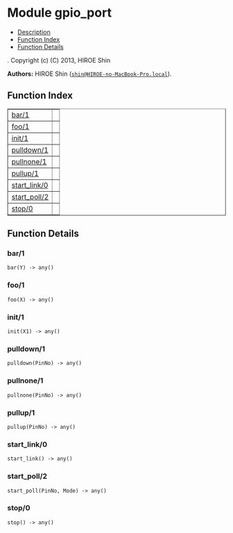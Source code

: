 

# Module gpio_port #
* [Description](#description)
* [Function Index](#index)
* [Function Details](#functions)


.
Copyright (c) (C) 2013, HIROE Shin

__Authors:__ HIROE Shin ([`shin@HIROE-no-MacBook-Pro.local`](mailto:shin@HIROE-no-MacBook-Pro.local)).
<a name="index"></a>

## Function Index ##


<table width="100%" border="1" cellspacing="0" cellpadding="2" summary="function index"><tr><td valign="top"><a href="#bar-1">bar/1</a></td><td></td></tr><tr><td valign="top"><a href="#foo-1">foo/1</a></td><td></td></tr><tr><td valign="top"><a href="#init-1">init/1</a></td><td></td></tr><tr><td valign="top"><a href="#pulldown-1">pulldown/1</a></td><td></td></tr><tr><td valign="top"><a href="#pullnone-1">pullnone/1</a></td><td></td></tr><tr><td valign="top"><a href="#pullup-1">pullup/1</a></td><td></td></tr><tr><td valign="top"><a href="#start_link-0">start_link/0</a></td><td></td></tr><tr><td valign="top"><a href="#start_poll-2">start_poll/2</a></td><td></td></tr><tr><td valign="top"><a href="#stop-0">stop/0</a></td><td></td></tr></table>


<a name="functions"></a>

## Function Details ##

<a name="bar-1"></a>

### bar/1 ###

`bar(Y) -> any()`


<a name="foo-1"></a>

### foo/1 ###

`foo(X) -> any()`


<a name="init-1"></a>

### init/1 ###

`init(X1) -> any()`


<a name="pulldown-1"></a>

### pulldown/1 ###

`pulldown(PinNo) -> any()`


<a name="pullnone-1"></a>

### pullnone/1 ###

`pullnone(PinNo) -> any()`


<a name="pullup-1"></a>

### pullup/1 ###

`pullup(PinNo) -> any()`


<a name="start_link-0"></a>

### start_link/0 ###

`start_link() -> any()`


<a name="start_poll-2"></a>

### start_poll/2 ###

`start_poll(PinNo, Mode) -> any()`


<a name="stop-0"></a>

### stop/0 ###

`stop() -> any()`


